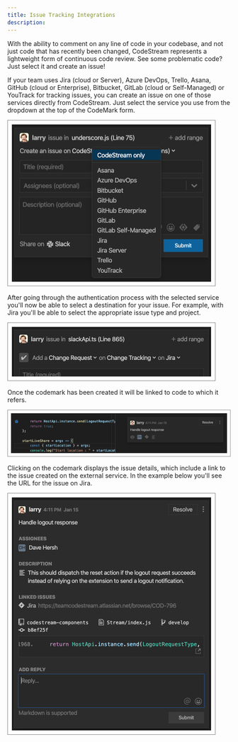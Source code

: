 ```yaml
---
title: Issue Tracking Integrations
description: 
---
```


With the ability to comment on any line of code in your codebase, and not just
code that has recently been changed, CodeStream represents a lightweight form of
continuous code review. See some problematic code? Just select it and create an
issue!

If your team uses Jira (cloud or Server), Azure DevOps, Trello, Asana, GitHub
(cloud or Enterprise), Bitbucket, GitLab (cloud or Self-Managed) or YouTrack for
tracking issues, you can create an issue on one of those services directly from
CodeStream. Just select the service you use from the dropdown at the top of the
CodeMark form.

![Issue-Tracking Services](../assets/images/IssueTrackingIntegrations.png)

After going through the authentication process with the selected service you'll
now be able to select a  destination for your issue. For example, with Jira
you'll be able to select the appropriate issue type and project.

![Jira Selections](../assets/images/NewIssue-JiraOptions.png)

Once the codemark has been created it will be linked to code to which it refers.

![Issue Connected to Code](../assets/images/CodemarkInSpatial-Issue.png)

Clicking on the codemark displays the issue details, which include a link to the
issue created on the external service. In the example below you'll see the URL
for the issue on Jira.

![Issue](../assets/images/CodemarkIssue5.png)



